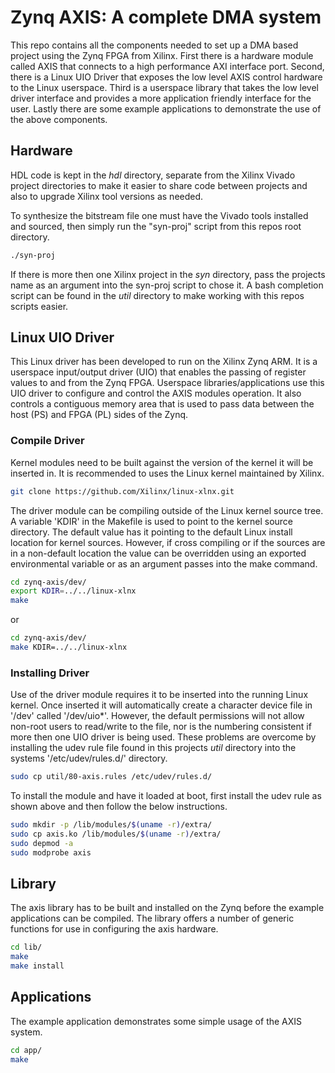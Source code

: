 # Zynq AXIS: A complete DMA system

This repo contains all the components needed to set up a DMA based project
using the Zynq FPGA from Xilinx. First there is a hardware module called AXIS
that connects to a high performance AXI interface port. Second, there is a
Linux UIO Driver that exposes the low level AXIS control hardware to the Linux
userspace. Third is a userspace library that takes the low level driver
interface and provides a more application friendly interface for the user.
Lastly there are some example applications to demonstrate the use of the above
components.


## Hardware

HDL code is kept in the *hdl* directory, separate from the Xilinx Vivado
project directories to make it easier to share code between projects and also
to upgrade Xilinx tool versions as needed.

To synthesize the bitstream file one must have the Vivado tools installed and
sourced, then simply run the "syn-proj" script from this repos root directory.

``` bash
./syn-proj
```

If there is more then one Xilinx project in the *syn* directory, pass the
projects name as an argument into the syn-proj script to chose it. A bash
completion script can be found in the *util* directory to make working with
this repos scripts easier.


## Linux UIO Driver

This Linux driver has been developed to run on the Xilinx Zynq ARM. It is a
userspace input/output driver (UIO) that enables the passing of register values
to and from the Zynq FPGA. Userspace libraries/applications use this UIO driver
to configure and control the AXIS modules operation. It also controls a
contiguous memory area that is used to pass data between the host (PS) and FPGA
(PL) sides of the Zynq.

### Compile Driver

Kernel modules need to be built against the version of the kernel it will be
inserted in. It is recommended to uses the Linux kernel maintained by Xilinx.

``` bash
git clone https://github.com/Xilinx/linux-xlnx.git
```

The driver module can be compiling outside of the Linux kernel source tree. A
variable 'KDIR' in the Makefile is used to point to the kernel source
directory. The default value has it pointing to the default Linux install
location for kernel sources. However, if cross compiling or if the sources are
in a non-default location the value can be overridden using an exported
environmental variable or as an argument passes into the make command.

```bash
cd zynq-axis/dev/
export KDIR=../../linux-xlnx
make
```

or

```bash
cd zynq-axis/dev/
make KDIR=../../linux-xlnx
```

### Installing Driver

Use of the driver module requires it to be inserted into the running Linux
kernel. Once inserted it will automatically create a character device file in
'/dev' called '/dev/uio*'. However, the default permissions will not allow
non-root users to read/write to the file, nor is the numbering consistent if
more then one UIO driver is being used. These problems are overcome by
installing the udev rule file found in this projects *util* directory into the
systems '/etc/udev/rules.d/' directory.

```bash
sudo cp util/80-axis.rules /etc/udev/rules.d/
```

To install the module and have it loaded at boot, first install the udev rule
as shown above and then follow the below instructions.

```bash
sudo mkdir -p /lib/modules/$(uname -r)/extra/
sudo cp axis.ko /lib/modules/$(uname -r)/extra/
sudo depmod -a
sudo modprobe axis
```


## Library

The axis library has to be built and installed on the Zynq before the example
applications can be compiled. The library offers a number of generic functions
for use in configuring the axis hardware.

```bash
cd lib/
make
make install
```


## Applications

The example application demonstrates some simple usage of the AXIS system.

```bash
cd app/
make
```
